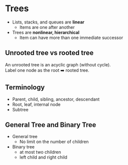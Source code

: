 # Trees
- Lists, stacks, and queues are **linear**
  - Items are one after another
- Trees are **nonlinear, hierarchical**
  - Item can have more than one immediate successor
 
## Unrooted tree vs rooted tree
<p>
An unrooted tree is an acyclic graph (without cycle).
<br>
Label one node as the root ➡️ rooted tree.
</p>

## Terminology
- Parent, child, sibling, ancestor, descendant
- Root, leaf, internal node
- Subtree

## General Tree and Binary Tree
- General tree
  - No limit on the number of children
- Binary tree
  - at most two children
  - left child and right child
